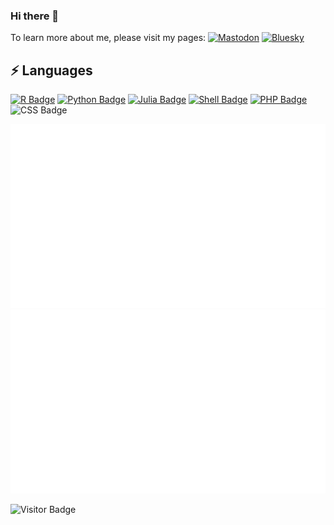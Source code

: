 ### Hi there 👋

To learn more about me, please visit my pages:
[![Mastodon](https://img.shields.io/badge/-MASTODON-7176ff?style=for-the-badge&logo=mastodon&logoColor=white)](https://mastodon.haojia-wu.com/@haojiawu)
[![Bluesky](https://img.shields.io/badge/Bluesky-0285FF?logo=bluesky&logoColor=fff)](https://bsky.app/profile/bluesky.haojia-wu.com)
## ⚡ Languages

[![R Badge](https://img.shields.io/badge/R-4567ff?style=for-the-badge&logo=r&logoColor=white)](https://cran.r-project.org)
[![Python Badge](https://img.shields.io/badge/Python-cdfcb6?style=for-the-badge&logo=python&logoColor=blue)](https://www.python.org)
[![Julia Badge](https://img.shields.io/badge/Julia-9558B2?style=for-the-badge&logo=julia&logoColor=white)](https://julialang.org)
[![Shell Badge](https://img.shields.io/badge/Shell_Script-121011?style=for-the-badge&logo=gnu-bash&logoColor=white)](https://www.gnu.org/software/bash/)
[![PHP Badge](https://img.shields.io/badge/PHP-ff9a03?style=for-the-badge&logo=php&logoColor=white)](https://www.php.net)
![CSS Badge](https://img.shields.io/badge/CSS3-e90cf5?style=for-the-badge&logo=css3&logoColor=white)

![](https://github.com/HaojiaWu/git-stats/blob/master/generated/overview.svg)
![](https://github.com/HaojiaWu/git-stats/blob/master/generated/languages.svg)

![Visitor Badge](https://visitor-badge.laobi.icu/badge?page_id=HaojiaWu.HaojiaWu)
